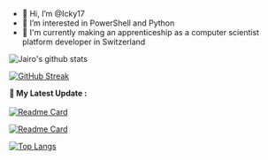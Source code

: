 - 👋 Hi, I’m @Icky17
- 👀 I’m interested in PowerShell and Python
- 🌱 I'm currently making an apprenticeship as a computer scientist platform developer in Switzerland

<!---
Icky17/Icky17 is a ✨ special ✨ repository because its `README.md` (this file) appears on your GitHub profile.
You can click the Preview link to take a look at your changes.
--->


![Jairo's github stats](https://github-readme-stats.vercel.app/api?username=Icky17&show_icons=true&theme=synthwave)

[![GitHub Streak](https://github-readme-streak-stats.herokuapp.com?user=Icky17&theme=synthwave&date_format=M%20j%5B%2C%20Y%5D)](https://git.io/streak-stats)

<strong>🚀 My Latest Update :</strong><br><br>
[![Readme Card](https://github-readme-stats.vercel.app/api/pin/?username=Icky17&repo=Icky17&theme=synthwave)](https://github.com/Icky17/github-readme-stats)

[![Readme Card](https://github-readme-stats.vercel.app/api/pin/?username=Icky17&repo=Icky17)](https://github.com/Icky17/github-readme-stats)

[![Top Langs](https://github-readme-stats.vercel.app/api/top-langs/?username=Icky17&layout=compact)](https://github.com/Icky17/github-readme-stats)
